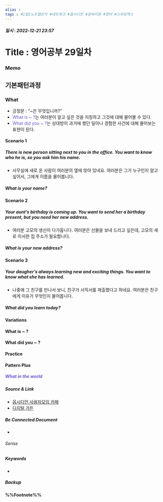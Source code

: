 ```yaml
---
alias : 
tags : #1일1노트챌린지 #네트워크 #옵시디언 #원바이원 #영어 #스피킹맥스
---
```


##### 일시 : 2022-12-21 23:57

# Title : 영어공부 29일차

### Memo

## 기본패턴과정

### What
- 긍정문 : “~은 무엇입니까?”
- <font color="SlateBlue">What is ~ ?</font>는 여러분이 알고 싶은 것을 지칭하고 그것에 대해 물어볼 수 있다.
- <font color="SlateBlue">What did you ~ ?</font>는 상대방이 과거에 했던 일이나 경험한 사건에 대해 물어보는 표현이 된다.

#### Scenario 1

##### There is new person sitting next to you in the office. You want to know who he is, so you ask him his name.
- 사무실에 새로 온 사람이 여러분의 옆에 앉아 있네요. 여러분은 그가 누구인지 알고 싶어서, 그에게 이름을 물어봅니다.

##### What is your name?

#### Scenario 2

##### Your aunt’s birthday is coming up. You want to send her a birthday present, but you need her new address.
- 여러분 고모의 생신이 다가옵니다. 여러분은 선물을 보내 드리고 싶은데, 고모의 새로 이사한 집 주소가 필요합니다.
 
##### What is your new address?

#### Scenario 3

##### Your daugher’s always learning new and exciting things. You want to know what she has learned.
- 나중에 그 친구를 만나서 보니, 친구가 사직서를 제출했다고 하네요. 여러분은 친구에게 이유가 무엇인지 물어봅니다.

##### What did you learn today?

#### Variations

#### What is ~ ?

#### What did you ~ ?

#### Practice

#### Pattern Plus

##### <font color="SlateBlue">What in the world</font>

##### Source & Link
- [옵시디언 사용자모임 카페](https://cafe.naver.com/obsidianary/2836)
- [디지털 가든](https://chunghasull.netlify.app/221221-76일차-영어공부-29일차)

##### Be Connected Document
- 

###### Serise


##### Keywords
- 

##### Backup


#### %%Footnote%%

[^1]: 
[^2]: 
[^3]: 
[^4]: 
[^5]: 
[^6]: 
[^7]: 
[^8]: 
[^9]: 